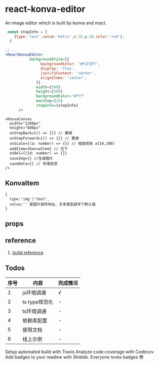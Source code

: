 # react-konva-editor
An image editor which is built by konva and react.



```jsx
 const stepInfo = [
    {type:'text',value:'hello',x:10,y:10,color:'red'},
  ]

// ...
<ReactKonvaEditor
           backgroundStyle={{
                backgroundColor: '#F1F3F7',
                display: 'flex',
                justifyContent: 'center',
                alignItems: 'center',
              }}
              width={500}
              height={500}
              backgroundColor="#fff"
              maxStep={10}
              stepInfo={stepInfo}
      />
```

```tsx
<KonvaCanvas
  width="1200px"
  height="800px"
  onStepBack={() => {}} // 撤销
  onStepForward={() => {}} // 重做
  onScale={(a: number) => {}} // 缩放倍率 a[10,200]
  addItem={KonvaItem} // 见下
  onDel={(id: number) => {}}
  saveImg={} //生成图片
  saveData={} // 存储信息
/>
```

## KonvaItem

```
{
  type:'img'|'text',
  value:'' 是图片就传地址，文本类型就写个默认值
}
```

## props
## reference
1. [build reference](https://itnext.io/step-by-step-building-and-publishing-an-npm-typescript-package-44fe7164964c)

## Todos
序号|内容|完成情况
-|-|-|
1|js环境调通|√
2|ts type规范化|-
3|ts环境调通|-
4|依赖库配置|-
5|使用文档|-
6|线上示例|-

Setup automated build with Travis
Analyze code-coverage with Codecov
Add badges to your readme with Shields. Everyone loves badges 😎